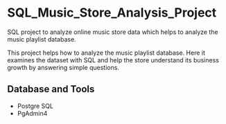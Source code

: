 # SQL_Music_Store_Analysis_Project
SQL project to analyze online music store data which helps to analyze the music playlist database.

This project helps how to analyze the music playlist database. Here it examines the dataset with SQL and help the store understand its business growth by answering simple questions.


## Database and Tools
* Postgre SQL
* PgAdmin4
    
